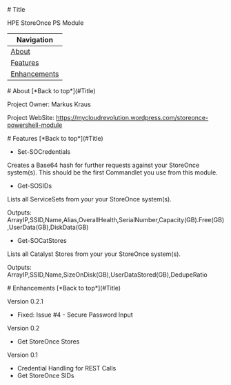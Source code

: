 <a name="Title">
# Title

HPE StoreOnce PS Module

|Navigation|
|-----------------|
|[About](#About)|
|[Features](#Features)|
|[Enhancements](#Enhancements)|


<a name="About">
# About
[*Back to top*](#Title)

Project Owner: Markus Kraus

Project WebSite: https://mycloudrevolution.wordpress.com/storeonce-powershell-module

<a name="Features">
# Features
[*Back to top*](#Title)

* Set-SOCredentials

Creates a Base64 hash for further requests against your StoreOnce system(s).
This should be the first Commandlet you use from this module.

* Get-SOSIDs

Lists all ServiceSets from your your StoreOnce system(s).

Outputs: ArrayIP,SSID,Name,Alias,OverallHealth,SerialNumber,Capacity(GB).Free(GB),UserData(GB),DiskData(GB)

* Get-SOCatStores

Lists all Catalyst Stores from your your StoreOnce system(s).

Outputs: ArrayIP,SSID,Name,SizeOnDisk(GB),UserDataStored(GB),DedupeRatio


<a name="Enhancements">
# Enhancements
[*Back to top*](#Title)

Version 0.2.1
+ Fixed: Issue #4 - Secure Password Input

Version 0.2
+ Get StoreOnce Stores

Version 0.1
+ Credential Handling for REST Calls
+ Get StoreOnce SIDs


